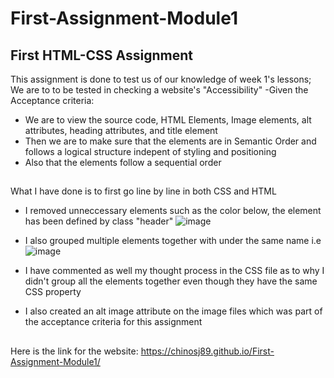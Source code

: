 # First-Assignment-Module1
## First HTML-CSS Assignment

This assignment is done to test us of our knowledge of week 1's lessons; We are to to be tested in checking a website's "Accessibility"
-Given the Acceptance criteria:
 * We are to view the source code, HTML Elements, Image elements, alt attributes, heading attributes, and title element
 * Then we are to make sure that the elements are in Semantic Order and follows a logical structure indepent of styling and positioning
 * Also that the elements follow a sequential order

##
What I have done is to first go line by line in both CSS and HTML
* I removed unneccessary elements such as the color below, the element has been defined by class "header"
  ![image](https://github.com/chinosj89/First-Assignment-Module1/assets/131737817/9b634853-5eec-4d5c-8bbd-5a0488345e2e)

* I also grouped multiple elements together with under the same name 
i.e
  ![image](https://github.com/chinosj89/First-Assignment-Module1/assets/131737817/13a05a5c-71de-489a-84e4-dbb7a23e0219)
* I have commented as well my thought process in the CSS file as to why I didn't group all the elements together even though they have the same CSS property
* I also created an alt image attribute on the image files which was part of the acceptance criteria for this assignment
##
Here is the link for the website: 
https://chinosj89.github.io/First-Assignment-Module1/
